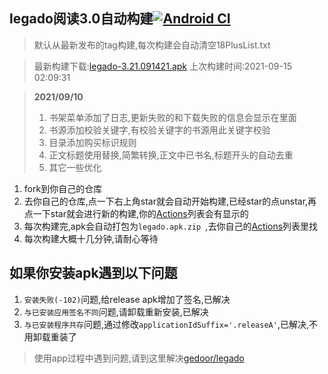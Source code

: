 ## legado阅读3.0自动构建[![Android CI](https://github.com/10bits/gedoor-Build/workflows/Android%20CI/badge.svg)](https://github.com/10bits/gedoor-Build/actions)

> 默认从最新发布的tag构建,每次构建会自动清空18PlusList.txt

> 最新构建下载:[legado-3.21.091421.apk](https://github.com/EternalTimes/gedoor-Build/releases/download/legado-3.21.091421/legado-3.21.091421.apk) 上次构建时间:2021-09-15 02:09:31
<!--start-->
> **2021/09/10**
> 
> 1. 书架菜单添加了日志,更新失败的和下载失败的信息会显示在里面
> 2. 书源添加校验关键字,有校验关键字的书源用此关键字校验
> 3. 目录添加购买标识规则
> 4. 正文标题使用替换,简繁转换,正文中已书名,标题开头的自动去重
> 5. 其它一些优化
<!--end-->
  
1. fork到你自己的仓库
2. 去你自己的仓库,点一下右上角star就会自动开始构建,已经star的点unstar,再点一下star就会进行新的构建,你的[Actions](https://github.com/10bits/gedoor-Build/actions)列表会有显示的
3. 每次构建完,apk会自动打包为`legado.apk.zip
`,去你自己的[Actions](https://github.com/10bits/gedoor-Build/actions)列表里找
4. 每次构建大概十几分钟,请耐心等待

## 如果你安装apk遇到以下问题

1. `安装失败(-102)`问题,给release apk增加了签名,已解决
2. `与已安装应用签名不同`问题,请卸载重新安装,已解决
3. `与已安装程序共存`问题,通过修改`applicationIdSuffix='.releaseA'`,已解决,不用卸载重装了
> 使用app过程中遇到问题,请到这里解决[gedoor/legado](https://github.com/gedoor/legado/issues)

